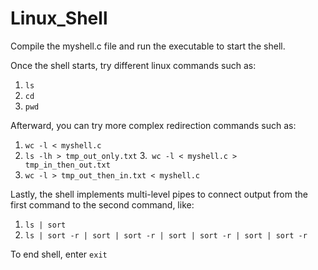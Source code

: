 # Linux_Shell

Compile the myshell.c file and run the executable to start the shell.

Once the shell starts, try different linux commands such as:
1. ```ls```
2.  ```cd```
3.  ```pwd```

Afterward, you can try more complex redirection commands such as:
1. ```wc -l < myshell.c```
2. ```ls -lh > tmp_out_only.txt```
3.``` wc -l < myshell.c > tmp_in_then_out.txt```
4. ```wc -l > tmp_out_then_in.txt < myshell.c```

Lastly, the shell implements multi-level pipes to connect output from the first command to the second command, like:
1. ```ls | sort```
2. ```ls | sort -r | sort | sort -r | sort | sort -r | sort | sort -r```

To end shell, enter ```exit```
